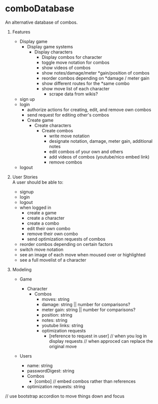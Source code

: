# comboDatabase
An alternative database of combos.

1. Features
   * Display game
     * Display game systems
       * Display characters
         * Display combos for character
         * toggle move notation for combos
         * show videos of combos
         * show notes/damage/meter *gain/position of combos
         * reorder combos depending on *damage / meter gain
         * show different routes for the *same combo
         * show move list of each character
           * scrape data from wikis?
   * sign up
   * login
     * authorize actions for creating, edit, and remove own combos
     * send request for editing other's combos
     * Create game
       * Create characters
         * Create combos
           * write move notation
           * designate notation, damage, meter gain, additional notes
           * edit combos of your own and others
           * add videos of combos (youtube/nico embed link)
           * remove combos
   * logout

2. User Stories  
   A user should be able to:
   * signup
   * login
   * logout
   * when logged in
     * create a game
     * create a character
     * create a combo
     * edit their own combo
     * remove their own combo
     * send optimization requests of combos
   * reorder combos depending on certain factors
   * switch move notation
   * see an image of each move when moused over or highlighted
   * see a full movelist of a character

3. Modeling			   
   * Game
     * Character
       * Combos
         * moves: string
         * damage: string || number for comparisons?
         * meter gain: string || number for comparisons?
         * position: string
         * notes: string
         * youtube links: string
         * optimization requests
           * [reference to request in user] // when you log in display requests // when approced can replace the original move

   * Users
     * name: string
     * passwordDigest: string
     * Combos
       * [combo] // embed combos rather than references
     * optimization requests: string

// use bootstrap accordion to move things down and focus